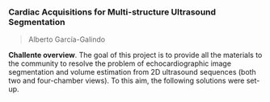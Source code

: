 ### Cardiac Acquisitions for Multi-structure Ultrasound Segmentation
> Alberto García-Galindo

**Challente overview**. The goal of this project is to provide all the materials to the community to resolve the problem of echocardiographic image segmentation and volume estimation from 2D ultrasound sequences (both two and four-chamber views). To this aim, the following solutions were set-up.
